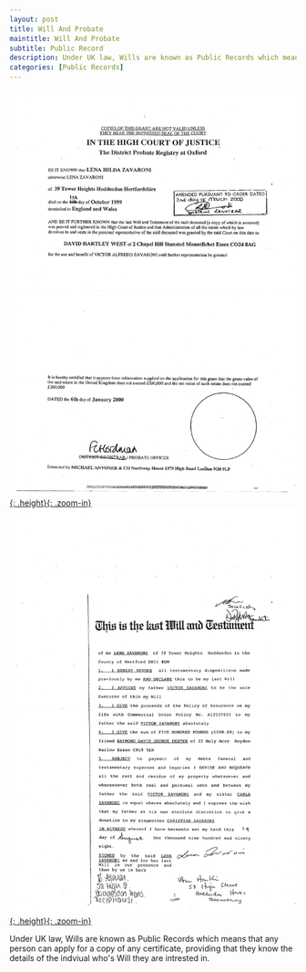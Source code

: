 ```yaml
---
layout: post
title: Will And Probate
maintitle: Will And Probate
subtitle: Public Record
description: Under UK law, Wills are known as Public Records which means that any person can apply for a copy of any certificate, providing that they know the details of the indviual who's Will they are intrested in.
categories: [Public Records]
---
```


[![](/assets/images/public-records/2000-01-06-lena-zavaroni-wills-and-Probate-page-02.jpg){: .height}{: .zoom-in}](/assets/images/public-records/2000-01-06-lena-zavaroni-wills-and-Probate-page-02.jpg)
[![](/assets/images/public-records/2000-01-06-lena-zavaroni-wills-and-Probate-page-03.jpg){: .height}{: .zoom-in}](/assets/images/public-records/2000-01-06-lena-zavaroni-wills-and-Probate-page-03.jpg)

Under UK law, Wills are known as Public Records which means that any person can apply for a copy of any certificate, providing that they know the details of the indviual who's Will they are intrested in.

<style>
.height {width:auto; height:520.1px;}
</style>

